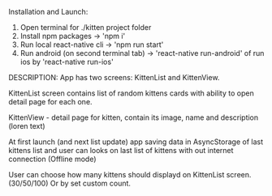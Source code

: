 Installation and Launch:
1) Open terminal for ./kitten project folder
2) Install npm packages -> 'npm i'
3) Run local react-native cli -> 'npm run start'
4) Run android (on second terminal tab) -> 'react-native run-android' of run ios by 'react-native run-ios' 

DESCRIPTION:
App has two screens: KittenList and KittenView.

KittenList screen contains list of random kittens cards with ability to open detail page for each one.

KittenView - detail page for kitten, contain its image, name and description (loren text)

At first launch (and next list update) app saving data in AsyncStorage of last kittens list and user can looks on last list of kittens with out internet connection (Offline mode)

User can choose how many kittens should displayd on KittenList screen. (30/50/100) Or by set custom count.
